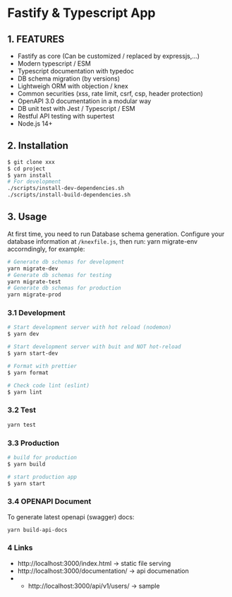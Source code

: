 # Fastify & Typescript App

## 1. FEATURES

* Fastify as core (Can be customized / replaced by expressjs,...)
* Modern typescript / ESM
* Typescript documentation with typedoc
* DB schema migration (by versions)
* Lightweigh ORM with objection / knex
* Common securities (xss, rate limit, csrf, csp, header protection)
* OpenAPI 3.0 documentation in a modular way
* DB unit test with Jest / Typescript / ESM
* Restful API testing with supertest
* Node.js 14+

## 2. Installation

```bash
$ git clone xxx
$ cd project
$ yarn install
# For development
./scripts/install-dev-dependencies.sh
./scripts/install-build-dependencies.sh
```

## 3. Usage

At first time, you need to run Database schema generation. Configure your database information at <code><rootDir>/knexfile.js</code>, then run: yarn migrate-env accorndingly, for example:

```bash
# Generate db schemas for development
yarn migrate-dev
# Generate db schemas for testing
yarn migrate-test
# Generate db schemas for production
yarn migrate-prod
```

### 3.1 Development

```bash
# Start development server with hot reload (nodemon)
$ yarn dev

# Start development server with buit and NOT hot-reload
$ yarn start-dev

# Format with prettier
$ yarn format

# Check code lint (eslint)
$ yarn lint
```

### 3.2 Test

```bash
yarn test
```

### 3.3 Production

```bash
# build for production
$ yarn build

# start production app
$ yarn start
```

### 3.4 OPENAPI Document

To generate latest openapi (swagger) docs:

```bash
yarn build-api-docs
```

### 4 Links

* http://localhost:3000/index.html -> static file serving
* http://localhost:3000/documentation/ -> api documenation
* * http://localhost:3000/api/v1/users/ -> sample
